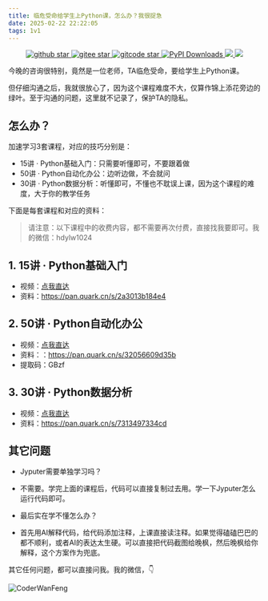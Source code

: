```yaml
---
title: 临危受命给学生上Python课，怎么办？我很捉急
date: 2025-02-22 22:22:05
tags: 1v1
---
```




<p align="center" name="'github">
    <a target="_blank" href='https://github.com/CoderWanFeng/python-office'>
    <img src="https://img.shields.io/github/stars/CoderWanFeng/python-office.svg?style=social" alt="github star"/>
    </a>
    	<a target="_blank" href='https://gitee.com/CoderWanFeng//python-office/'>
		<img src='https://gitee.com/CoderWanFeng//python-office/badge/star.svg?theme=dark' alt='gitee star'/>
	</a>
    <a target="_blank" href='https://gitcode.com/CoderWanFeng1/python-office'>
		<img src='https://gitcode.com/CoderWanFeng1/python-office/star/badge.svg?theme=dark' alt='gitcode star'/>
	</a>	
	<a target="_blank" href='https://gitcode.com/CoderWanFeng1/python-office'>
<img src="https://static.pepy.tech/badge/python-office" alt="PyPI Downloads">
</a>
  	<a href="https://mp.weixin.qq.com/s/yaSmFKO3RrBpyanW3nvRAQ">
	<img src="https://img.shields.io/badge/QQ-163434413-orange"/>
  </a>
    	<a href="https://mp.weixin.qq.com/s/NN2pX2bQPpczOeGF4ARNtw">
	<img src="https://img.shields.io/badge/%E5%BE%AE%E4%BF%A1-%E4%BA%A4%E6%B5%81%E7%BE%A4-brightgreen"/>
  </a>

</p>

今晚的咨询很特别，竟然是一位老师，TA临危受命，要给学生上Python课。

但仔细沟通之后，我就很放心了，因为这个课程难度不大，仅算作锦上添花旁边的绿叶。至于沟通的问题，这里就不记录了，保护TA的隐私。

## 怎么办？

加速学习3套课程，对应的技巧分别是：

- 15讲 · Python基础入门：只需要听懂即可，不要跟着做
- 50讲 · Python自动化办公：边听边做，不会就问
- 30讲 · Python数据分析：听懂即可，不懂也不耽误上课，因为这个课程的难度，大于你的教学任务


下面是每套课程和对应的资料：

> 请注意：以下课程中的收费内容，都不需要再次付费，直接找我要即可。我的微信：hdylw1024



## 1. 15讲 · Python基础入门

- 视频：[点我直达](https://www.python-office.com/course-002/15-Python/15-Python.html)
- 资料：https://pan.quark.cn/s/2a3013b184e4

## 2. 50讲 · Python自动化办公

- 视频：[点我直达](https://www.python-office.com/course/50-python-office.html#%E7%BB%99%E5%B0%8F%E7%99%BD%E7%9A%84%E3%80%8A50%E8%AE%B2-%C2%B7-python%E8%87%AA%E5%8A%A8%E5%8C%96%E5%8A%9E%E5%85%AC%E3%80%8B)
- 资料：：https://pan.quark.cn/s/32056609d35b
- 提取码：GBzf

## 3. 30讲 · Python数据分析

- 视频：[点我直达](http://www.python-office.com/course-002/30-Excel/30-Excel.html)
- 资料：https://pan.quark.cn/s/7313497334cd


## 其它问题

- Jyputer需要单独学习吗？
- 不需要。学完上面的课程后，代码可以直接复制过去用。学一下Jyputer怎么运行代码即可。

- 最后实在学不懂怎么办？
- 首先用AI解释代码，给代码添加注释，上课直接读注释。如果觉得磕磕巴巴的都不顺利，或者AI的表达太生硬。可以直接把代码截图给晚枫，然后晚枫给你解释，这个方案作为兜底。


其它任何问题，都可以直接问我。我的微信，👇

![CoderWanFeng](https://www.python-office.com/assets/img/qr-code.842c35b6.jpg)


